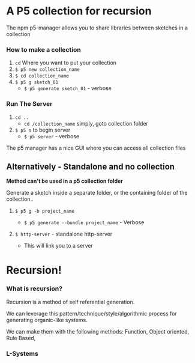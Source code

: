 # A P5 collection for recursion

The npm p5-manager allows you to share libraries between sketches in a collection

### How to make a collection

1. `cd` Where you want to put your collection
2. `$ p5 new collection_name`
3. `$ cd collection_name`
4. `$ p5 g sketch_01`
   * `$ p5 generate sketch_01` - verbose


### Run The Server
1. `cd .. `
   * `cd /collection_name` simply, goto collection folder
2. `$ p5 s` to begin server
   * `$ p5 server` - verbose

The p5 manager has a nice GUI where you can access all collection files

## Alternatively - Standalone and no collection
**Method can't be used in a p5 collection folder**

Generate a sketch inside a separate folder, or the containing folder of the collection..

1. `$ p5 g -b project_name`
   * `$ p5 generate --bundle project_name` - Verbose

2. `$ http-server` - standalone http-server
   * This will link you to a server

# Recursion!

### What is recursion?
Recursion is a method of self referential generation.

We can leverage this pattern/technique/style/algorithmic process for generating organic-like systems.

We can make them with the following methods:
Function,
Object oriented,
Rule Based,

### L-Systems


